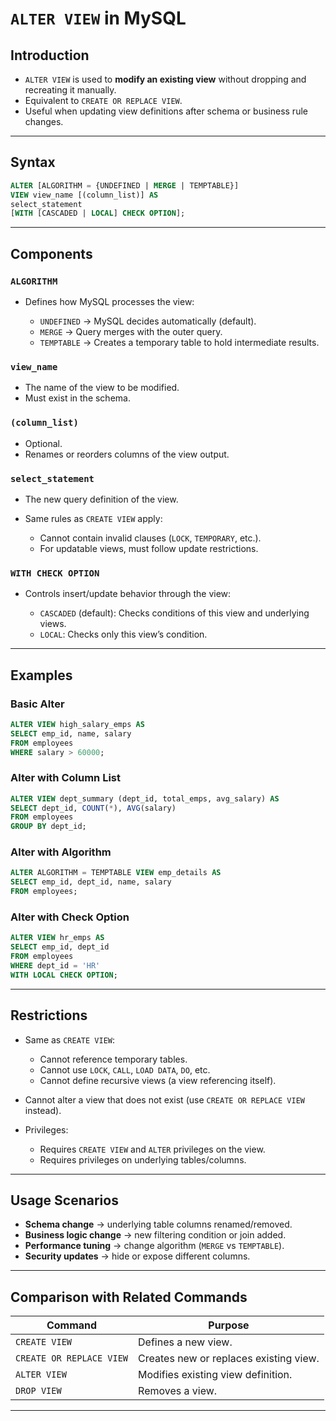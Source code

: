 
# `ALTER VIEW` in MySQL

## Introduction

* `ALTER VIEW` is used to **modify an existing view** without dropping and recreating it manually.
* Equivalent to `CREATE OR REPLACE VIEW`.
* Useful when updating view definitions after schema or business rule changes.

---

## Syntax

```sql
ALTER [ALGORITHM = {UNDEFINED | MERGE | TEMPTABLE}]
VIEW view_name [(column_list)] AS
select_statement
[WITH [CASCADED | LOCAL] CHECK OPTION];
```

---

## Components

### `ALGORITHM`

* Defines how MySQL processes the view:

  * `UNDEFINED` → MySQL decides automatically (default).
  * `MERGE` → Query merges with the outer query.
  * `TEMPTABLE` → Creates a temporary table to hold intermediate results.

### `view_name`

* The name of the view to be modified.
* Must exist in the schema.

### `(column_list)`

* Optional.
* Renames or reorders columns of the view output.

### `select_statement`

* The new query definition of the view.
* Same rules as `CREATE VIEW` apply:

  * Cannot contain invalid clauses (`LOCK`, `TEMPORARY`, etc.).
  * For updatable views, must follow update restrictions.

### `WITH CHECK OPTION`

* Controls insert/update behavior through the view:

  * `CASCADED` (default): Checks conditions of this view and underlying views.
  * `LOCAL`: Checks only this view’s condition.

---

## Examples

### Basic Alter

```sql
ALTER VIEW high_salary_emps AS
SELECT emp_id, name, salary
FROM employees
WHERE salary > 60000;
```

### Alter with Column List

```sql
ALTER VIEW dept_summary (dept_id, total_emps, avg_salary) AS
SELECT dept_id, COUNT(*), AVG(salary)
FROM employees
GROUP BY dept_id;
```

### Alter with Algorithm

```sql
ALTER ALGORITHM = TEMPTABLE VIEW emp_details AS
SELECT emp_id, dept_id, name, salary
FROM employees;
```

### Alter with Check Option

```sql
ALTER VIEW hr_emps AS
SELECT emp_id, dept_id
FROM employees
WHERE dept_id = 'HR'
WITH LOCAL CHECK OPTION;
```

---

## Restrictions

* Same as `CREATE VIEW`:

  * Cannot reference temporary tables.
  * Cannot use `LOCK`, `CALL`, `LOAD DATA`, `DO`, etc.
  * Cannot define recursive views (a view referencing itself).
* Cannot alter a view that does not exist (use `CREATE OR REPLACE VIEW` instead).
* Privileges:

  * Requires `CREATE VIEW` and `ALTER` privileges on the view.
  * Requires privileges on underlying tables/columns.

---

## Usage Scenarios

* **Schema change** → underlying table columns renamed/removed.
* **Business logic change** → new filtering condition or join added.
* **Performance tuning** → change algorithm (`MERGE` vs `TEMPTABLE`).
* **Security updates** → hide or expose different columns.

---

## Comparison with Related Commands

| **Command**              | **Purpose**                            |
| ------------------------ | -------------------------------------- |
| `CREATE VIEW`            | Defines a new view.                    |
| `CREATE OR REPLACE VIEW` | Creates new or replaces existing view. |
| `ALTER VIEW`             | Modifies existing view definition.     |
| `DROP VIEW`              | Removes a view.                        |

---
